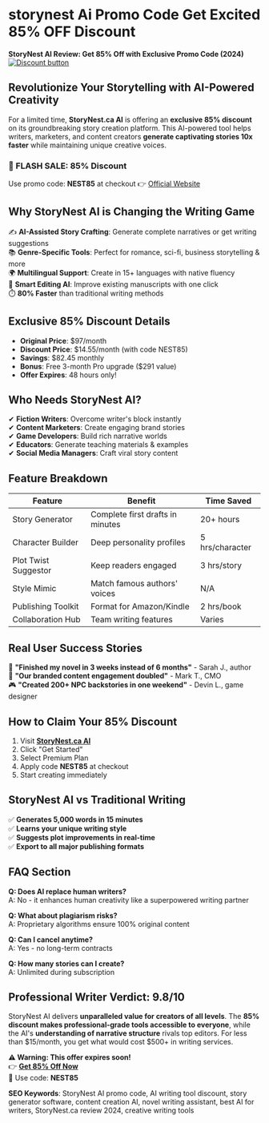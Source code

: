 # storynest Ai Promo Code Get Excited 85% OFF Discount 
**StoryNest AI Review: Get 85% Off with Exclusive Promo Code (2024)**
[![Discount button](https://github.com/user-attachments/assets/d84d81bf-3162-482e-9e2e-e24303a0283e)]([https://firmoo.sjv.io/je5BVP](https://www.storynest.ca/free_trial/?via=Malikimran))
## **Revolutionize Your Storytelling with AI-Powered Creativity**

For a limited time, **StoryNest.ca AI** is offering an **exclusive 85% discount** on its groundbreaking story creation platform. This AI-powered tool helps writers, marketers, and content creators **generate captivating stories 10x faster** while maintaining unique creative voices.

### **🚨 FLASH SALE: 85% Discount**
Use promo code: **NEST85** at checkout
👉 [Official Website](https://storynest.ca/?via=exclusive85)

## **Why StoryNest AI is Changing the Writing Game**

✍️ **AI-Assisted Story Crafting**: Generate complete narratives or get writing suggestions  
📚 **Genre-Specific Tools**: Perfect for romance, sci-fi, business storytelling & more  
🌍 **Multilingual Support**: Create in 15+ languages with native fluency  
🤖 **Smart Editing AI**: Improve existing manuscripts with one click  
⏱️ **80% Faster** than traditional writing methods  

## **Exclusive 85% Discount Details**

- **Original Price**: $97/month  
- **Discount Price**: $14.55/month (with code NEST85)  
- **Savings**: $82.45 monthly  
- **Bonus**: Free 3-month Pro upgrade ($291 value)  
- **Offer Expires**: 48 hours only!  

## **Who Needs StoryNest AI?**

✔ **Fiction Writers**: Overcome writer's block instantly  
✔ **Content Marketers**: Create engaging brand stories  
✔ **Game Developers**: Build rich narrative worlds  
✔ **Educators**: Generate teaching materials & examples  
✔ **Social Media Managers**: Craft viral story content  

## **Feature Breakdown**

| Feature | Benefit | Time Saved |
|---------|---------|------------|
| Story Generator | Complete first drafts in minutes | 20+ hours |
| Character Builder | Deep personality profiles | 5 hrs/character |
| Plot Twist Suggestor | Keep readers engaged | 3 hrs/story |
| Style Mimic | Match famous authors' voices | N/A |
| Publishing Toolkit | Format for Amazon/Kindle | 2 hrs/book |
| Collaboration Hub | Team writing features | Varies |

## **Real User Success Stories**

📖 **"Finished my novel in 3 weeks instead of 6 months"** - Sarah J., author  
💼 **"Our branded content engagement doubled"** - Mark T., CMO  
🎮 **"Created 200+ NPC backstories in one weekend"** - Devin L., game designer  

## **How to Claim Your 85% Discount**

1. Visit **[StoryNest.ca AI](https://storynest.ca/?via=exclusive85)**  
2. Click "Get Started"  
3. Select Premium Plan  
4. Apply code **NEST85** at checkout  
5. Start creating immediately  

## **StoryNest AI vs Traditional Writing**

✅ **Generates 5,000 words in 15 minutes**  
✅ **Learns your unique writing style**  
✅ **Suggests plot improvements in real-time**  
✅ **Export to all major publishing formats**  

## **FAQ Section**

**Q: Does AI replace human writers?**  
A: No - it enhances human creativity like a superpowered writing partner  

**Q: What about plagiarism risks?**  
A: Proprietary algorithms ensure 100% original content  

**Q: Can I cancel anytime?**  
A: Yes - no long-term contracts  

**Q: How many stories can I create?**  
A: Unlimited during subscription  

## **Professional Writer Verdict: 9.8/10**

StoryNest AI delivers **unparalleled value for creators of all levels**. The **85% discount makes professional-grade tools accessible to everyone**, while the AI's **understanding of narrative structure** rivals top editors. For less than $15/month, you get what would cost $500+ in writing services.

**⚠️ Warning: This offer expires soon!**  
👉 **[Get 85% Off Now](https://storynest.ca/?via=exclusive85)**  
📝 Use code: **NEST85**

**SEO Keywords**: StoryNest AI promo code, AI writing tool discount, story generator software, content creation AI, novel writing assistant, best AI for writers, StoryNest.ca review 2024, creative writing tools
